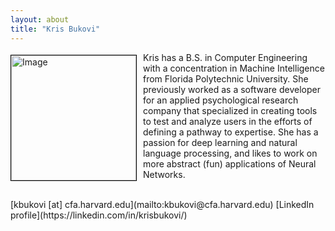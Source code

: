 ```yaml
---
layout: about
title: "Kris Bukovi"
---
```


<img src="{{ site.baseurl }}/about/team/img/kbukovi.jpeg" height="200" width="200" alt="Image" style="float: left; margin: 4px 10px 0px 0px; border: 1px solid #000000;">

Kris has a B.S. in Computer Engineering with a concentration in Machine Intelligence from Florida Polytechnic University. She previously worked as a software developer for an applied psychological research company that specialized in creating tools to test and analyze users in the efforts of defining a pathway to expertise. She has a passion for deep learning and natural language processing, and likes to work on more abstract (fun) applications of Neural Networks.

<br style="clear:left;"/>
[kbukovi [at] cfa.harvard.edu](mailto:kbukovi@cfa.harvard.edu)  
[LinkedIn profile](https://linkedin.com/in/krisbukovi/)
